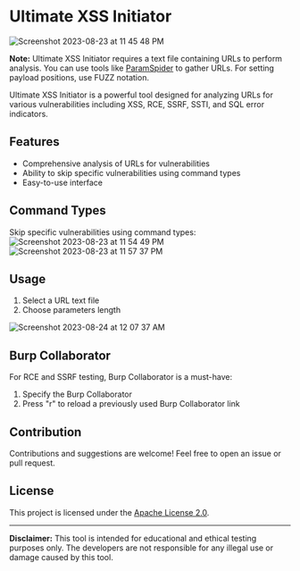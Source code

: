 # Ultimate XSS Initiator

![Screenshot 2023-08-23 at 11 45 48 PM](https://github.com/Abhishek-Dirisipo/Ultimate-XSS-Initiator/assets/122773950/27603605-195c-47e1-b07d-10d681f9ee19)



**Note:** Ultimate XSS Initiator requires a text file containing URLs to perform analysis. You can use tools like [ParamSpider](https://github.com/devanshbatham/ParamSpider) to gather URLs. For setting payload positions, use FUZZ notation.

Ultimate XSS Initiator is a powerful tool designed for analyzing URLs for various vulnerabilities including XSS, RCE, SSRF, SSTI, and SQL error indicators.

## Features

- Comprehensive analysis of URLs for vulnerabilities
- Ability to skip specific vulnerabilities using command types
- Easy-to-use interface

## Command Types

Skip specific vulnerabilities using command types:
![Screenshot 2023-08-23 at 11 54 49 PM](https://github.com/Abhishek-Dirisipo/Ultimate-XSS-Initiator/assets/122773950/aa47fb07-67f5-4aae-a57f-8d92199a0fdf)
![Screenshot 2023-08-23 at 11 57 37 PM](https://github.com/Abhishek-Dirisipo/Ultimate-XSS-Initiator/assets/122773950/420a7672-fe95-4f08-89c2-bf45608417e2)



## Usage

1. Select a URL text file
2. Choose parameters length

![Screenshot 2023-08-24 at 12 07 37 AM](https://github.com/Abhishek-Dirisipo/Ultimate-XSS-Initiator/assets/122773950/b60fc7b9-e210-4002-b477-68ec4ed00124)


## Burp Collaborator

For RCE and SSRF testing, Burp Collaborator is a must-have:

1. Specify the Burp Collaborator
2. Press "r" to reload a previously used Burp Collaborator link

## Contribution

Contributions and suggestions are welcome! Feel free to open an issue or pull request.

## License

This project is licensed under the [Apache License 2.0](LICENSE).

---

**Disclaimer:** This tool is intended for educational and ethical testing purposes only. The developers are not responsible for any illegal use or damage caused by this tool.
